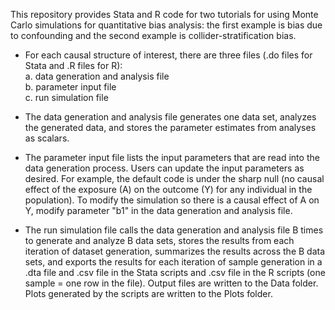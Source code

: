 This repository provides Stata and R code for two tutorials for using Monte Carlo simulations for quantitative bias analysis: the first example is bias due to confounding and the second example is collider-stratification bias. 

* For each causal structure of interest, there are three files (.do files for Stata and .R files for R): <br>
a. data generation and analysis file <br>
b. parameter input file <br> 
c. run simulation file

* The data generation and analysis file generates one data set, analyzes the generated data, and stores the parameter estimates from analyses as scalars. 

* The parameter input file lists the input parameters that are read into the data generation process. Users can update the input parameters as desired. For example, the default code is under the sharp null (no causal effect of the exposure (A) on the outcome (Y) for any individual in the population). To modify the simulation so there is a causal effect of A on Y, modify parameter "b1" in the data generation and analysis file. 

* The run simulation file calls the data generation and analysis file B times to generate and analyze B data sets, stores the results from each iteration of dataset generation, summarizes the results across the B data sets, and exports the results for each iteration of sample generation in a .dta file and .csv file in the Stata scripts and .csv file in the R scripts (one sample = one row in the file). Output files are written to the Data folder. Plots generated by the scripts are written to the Plots folder.
